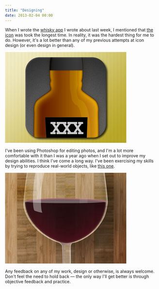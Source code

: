 ```yaml
---
title: "Designing"
date: 2013-02-04 00:00
---
```


When I wrote the [whisky app](/blog/whiskey-list) I wrote about last week, I mentioned that [the icon](http://dribbble.com/shots/922178-Whiskey-List) was took the longest time. In reality, it was the hardest thing for me to do. However, it's a lot better than any of my previous attempts at icon design (or even design in general).

 ![](/img/import/blog/designing/13E2577B36E54C039448B5C0F643A39F.png)

I've been using Photoshop for editing photos, and I'm a lot more comfortable with it than I was a year ago when I set out to improve my design abilities. I think I've come a long way. I've been exercising my skills by trying to reproduce real-world objects, like [this one](http://dribbble.com/shots/926143-Wine-List-II).

 ![](/img/import/blog/designing/43E52D87514249D0AAB0132E756E0AB4.jpg)

Any feedback on any of my work, design or otherwise, is always welcome. Don't feel the need to hold back — the only way I'll get better is through objective feedback and practice.

<!-- more -->
